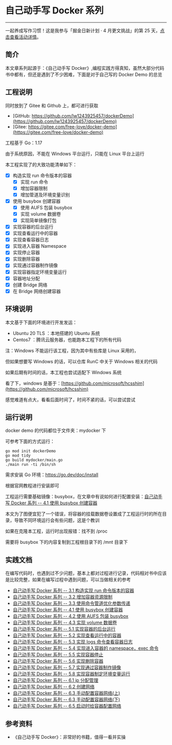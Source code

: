 # 自己动手写 Docker 系列

---

一起养成写作习惯！这是我参与「掘金日新计划 · 4 月更文挑战」的第 25 天，[点击查看活动详情](https://juejin.cn/post/7080800226365145118)。

## 简介

本文章系列起源于：《自己动手写 Docker》,编程实践方得真知，虽然大部分代码书中都有，但还是遇到了不少困难，下面是对于自己写的 Docker Demo 的总览

## 工程说明

同时放到了 Gitee 和 Github 上，都可进行获取

- [GitHub: https://github.com/lw1243925457/dockerDemo](https://github.com/lw1243925457/dockerDemo)
- [Gitee: https://gitee.com/free-love/docker-demo](https://gitee.com/free-love/docker-demo)

工程基于 Go：1.17

由于系统原因，不能在 Windows 平台运行，只能在 Linux 平台上运行

本工程实现了的大致功能清单如下：

- [x] 构造实现 run 命令版本的容器
  - [x] 实现 run 命令
  - [x] 增加容器限制
  - [x] 增加管道及环境变量识别
- [x] 使用 busybox 创建容器
  - [x] 使用 AUFS 包装 busybox
  - [x] 实现 volume 数据卷
  - [x] 实现简单镜像打包
- [x] 实现容器的后台运行
- [x] 实现查看运行中的容器
- [x] 实现查看容器日志
- [x] 实现进入容器 Namespace
- [x] 实现停止容器
- [x] 实现删除容器
- [x] 实现通过容器制作镜像
- [x] 实现容器指定环境变量运行
- [x] 容器地址分配
- [x] 创建 Bridge 网络
- [x] 在 Bridge 网络创建容器

## 环境说明

本文基于下面的环境进行开发发运：

- Ubuntu 20 TLS ：本地搭建的 Ubuntu 系统
- Centos7 ：腾讯云服务器，也能跑本工程下的所有代码

注：Windows 不能运行该工程，因为其中有些库是 Linux 采用的，

但如果想要写 Windows 的话，可以仓库 RunC 中关于 Windows 相关的代码

如果后期有时间的话，本工程也尝试适配下 Windows 系统

看了下，windows 是基于：[https://github.com/microsoft/hcsshim](https://github.com/microsoft/hcsshim)

感觉难道有点大，看看后面时间了，时间不紧的话，可以尝试尝试

## 运行说明

docker demo 的代码都位于文件夹：mydocker 下

可参考下面的方式运行：

```shell
go mod init dockerDemo
go mod tidy
go build mydocker/main.go
./main run -ti /bin/sh
```

需求安装 Go 环境：https://go.dev/doc/install

根据官网教程进行安装即可

工程运行需要基础镜像：busybox，在文章中有说如何进行配置安装：[自己动手写 Docker 系列 -- 4.1 使用 busybox 创建容器](https://juejin.cn/post/7082480992614613022)

本文为了图便宜犯了一个错误，将容器的挂载数据卷设置成了工程运行时的所在目录，导致不同环境运行会有些问题，这是个教训

如果在克隆本工程，运行时出现报错：找不到 /proc

需要将 busybox 下的内容复制到工程根目录下的 /mnt 目录下

## 实践文档

在编写代码时，也遇到过不少问题，基本上都对过程进行记录，代码相对书中应该是比较完整，如果在编写过程中遇到问题，可以当做相关的参考

- [自己动手写 Docker 系列 -- 3.1 构造实现 run 命令版本的容器](https://juejin.cn/post/7081379481910411294)
- [自己动手写 Docker 系列 -- 3.2 增加容器资源限制](https://juejin.cn/post/7081757532053569543)
- [自己动手写 Docker 系列 -- 3.3 使用命令管道优化参数传递](https://juejin.cn/post/7082082864098967565)
- [自己动手写 Docker 系列 -- 4.1 使用 busybox 创建容器](https://juejin.cn/post/7082480992614613022)
- [自己动手写 Docker 系列 -- 4.2 使用 AUFS 包装 busybox](https://juejin.cn/post/7082873999872491527)
- [自己动手写 Docker 系列 -- 4.3 实现 volume 数据卷](https://juejin.cn/post/7083203141440634916)
- [自己动手写 Docker 系列 -- 5.1 实现容器的后台运行](https://juejin.cn/post/7083606684358148103)
- [自己动手写 Docker 系列 -- 5.2 实现查看运行中的容器](https://juejin.cn/post/7083966324442923015)
- [自己动手写 Docker 系列 -- 5.3 实现 logs 命令查看容器日志](https://juejin.cn/post/7084371162905444382)
- [自己动手写 Docker 系列 -- 5.4 实现进入容器的 namespace，exec 命令](https://juejin.cn/post/7084729876522991653)
- [自己动手写 Docker 系列 -- 5.5 实现容器停止](https://juejin.cn/post/7085077429412167693)
- [自己动手写 Docker 系列 -- 5.6 实现删除容器](https://juejin.cn/post/7085465652336525320)
- [自己动手写 Docker 系列 -- 5.7 实现通过容器制作镜像](https://juejin.cn/post/7086069688664326157)
- [自己动手写 Docker 系列 -- 5.8 实现容器制定环境变量运行](https://juejin.cn/post/7086220954551975973)
- [自己动手写 Docker 系列 -- 6.1 ip 分配管理](https://juejin.cn/post/7086559244275122207)
- [自己动手写 Docker 系列 -- 6.2 创建网络](https://juejin.cn/post/7087038556614426654)
- [自己动手写 Docker 系列 -- 6.3 手动配置容器网络(上)](https://juejin.cn/post/7089679899392376868/)
- [自己动手写 Docker 系列 -- 6.3 手动配置容器网络(下)](https://juejin.cn/post/7089927227894136846)
- [自己动手写 Docker 系列 -- 6.5 启动时给容器配置网络](https://juejin.cn/post/7090259129985400846)

## 参考资料

- 《自己动手写 Docker》：非常好的书籍，值得一看并实操
